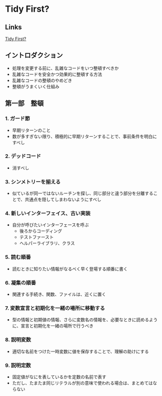 # Tidy First?

## Links

[Tidy First?](https://www.oreilly.co.jp//books/9784814400911/)

## イントロダクション

- 処理を変更する前に、乱雑なコードをいつ整頓すべきか
- 乱雑なコードを安全かつ効果的に整頓する方法
- 乱雑なコードの整頓のやめどき
- 整頓がうまくいく仕組み

## 第一部　整頓

### 1. ガード節

- 早期リターンのこと
- 数が多すぎない限り、積極的に早期リターンすることで、事前条件を明白にすべし

### 2. デッドコード

- 消すべし

### 3. シンメトリーを揃える

- 似ているが同一ではないルーチンを探し、同じ部分と違う部分を分離することで、共通点を隠してしまわないようにすべし

### 4. 新しいインターフェイス、古い実装

- 自分が呼びたいインターフェースを呼ぶ
  - 後ろからコーディング
  - テストファースト
  - ヘルパーライブラリ、クラス

### 5. 読む順番

- 読むときに知りたい情報がなるべく早く登場する順番に書く

### 6. 凝集の順番

- 関連する手続き、関数、ファイルは、近くに置く

### 7. 変数宣言と初期化を一緒の場所に移動する

- 型の情報と初期値の情報、さらに変数名の情報を、必要なときに読めるように、宣言と初期化を一緒の場所で行うべき

### 8. 説明変数

- 適切な名前をつけた一時変数に値を保存することで、理解の助けにする

### 9. 説明定数

- 固定値がなにを表しているかを定数の名前で表す
- ただし、たまたま同じリテラルが別の意味で使われる場合は、まとめてはならない
